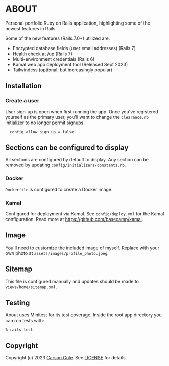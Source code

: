 # ABOUT

Personal portfolio Ruby on Rails application, highlighting some of the newest features in Rails.

Some of the new features (Rails 7.0+) utilized are:

- Encrypted database fields (user email addresses) (Rails 7)
- Health check at /up (Rails 7)
- Multi-environment credentials (Rails 6)
- Kamal web app deployment tool (Released Sept 2023)
- Tailwindcss (optional, but increasingly popular)

## Installation

### Create a user

User sign-up is open when first running the app. Once you've registered yourself as the primary user, you'll want to change the `clearance.rb` initializer to no longer permit signups.

```
  config.allow_sign_up = false
```

## Sections can be configured to display

All sections are configured by default to display. Any section can be removed by updating `config/initializers/constants.rb`.

### Docker

`Dockerfile` is configured to create a Docker image.

### Kamal

Configured for deployment via Kamal. See `config/deploy.yml` for the Kamal configuration. Read more at https://github.com/basecamp/kamal.


## Image

You'll need to customize the included image of myself. Replace with your own photo at `assets/images/profile_photo.jpeg`.

## Sitemap

This file is configured manually and updates should be made to `views/home/sitemap.xml`.

## Testing

About uses Minitest for its test coverage. Inside the root app directory you can run tests with:

    
    % rails test


## Copyright

Copyright (c) 2023 [Carson Cole](https://carsonrcole.com). See [LICENSE](/LICENSE) for details.
